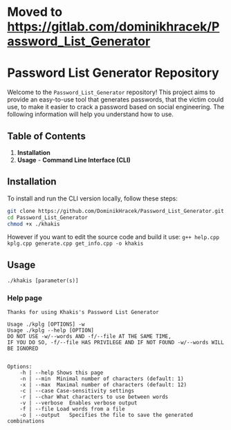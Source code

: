# Moved to https://gitlab.com/dominikhracek/Password_List_Generator
# Password List Generator Repository
Welcome to the `Password_List_Generator` repository! This project aims to provide an easy-to-use tool that generates passwords, that the victim could use, to make it easier to crack a password based on social engineering. The following information will help you understand how to use.
## Table of Contents
1. **Installation**
2. **Usage** - **Command Line Interface (CLI)**
## Installation
To install and run the CLI version locally, follow these steps:
```bash
git clone https://github.com/DominikHracek/Password_List_Generator.git
cd Password_List_Generator
chmod +x ./khakis
```
However if you want to edit the source code and build it use:
`g++ help.cpp kplg.cpp generate.cpp get_info.cpp -o khakis`
## Usage
`./khakis [parameter(s)]`
### Help page
```
Thanks for using Khakis's Password List Generator

Usage ./kplg [OPTIONS] -w
Usage ./kplg --help [OPTION]
DO NOT USE -w/--words AND -f/--file AT THE SAME TIME,
IF YOU DO SO, -f/--file HAS PRIVILEGE AND IF NOT FOUND -w/--words WILL BE IGNORED


Options:
	-h | --help	Shows this page
	-n | --min	Minimal number of characters (default: 1)
	-x | --max	Maximal number of characters (default: 12)
	-c | --case	Case-sensitivity settings
	-r | --char	What characters to use between words
	-v | --verbose	Enables verbose output
	-f | --file	Load words from a file
	-o | --output	Specifies the file to save the generated combinations

```
